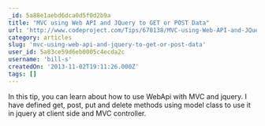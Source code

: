 ```yaml
---
_id: 5a88e1aebd6dca0d5f0d2b9a
title: "MVC using Web API and JQuery to GET or POST Data"
url: 'http://www.codeproject.com/Tips/678138/MVC-using-Web-API-and-JQuery-to-GET-or-POST-Data'
category: articles
slug: 'mvc-using-web-api-and-jquery-to-get-or-post-data'
user_id: 5a83ce59d6eb0005c4ecda2c
username: 'bill-s'
createdOn: '2013-11-02T19:11:26.000Z'
tags: []
---
```


In this tip, you can learn about how to use WebApi with MVC and jquery. I have defined get, post, put and delete methods using model class to use it in jquery at client side and MVC controller.
